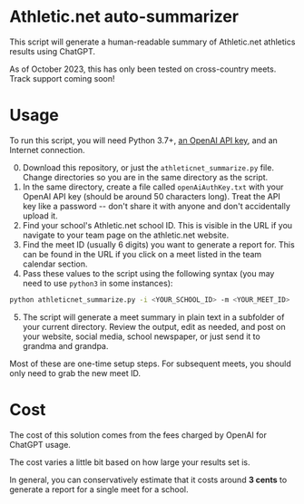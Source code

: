 # Athletic.net auto-summarizer

This script will generate a human-readable summary of Athletic.net athletics results using ChatGPT.

As of October 2023, this has only been tested on cross-country meets. Track support coming soon!

# Usage

To run this script, you will need Python 3.7+, [an OpenAI API key](https://openai.com/blog/openai-api), and an Internet connection.

0. Download this repository, or just the `athleticnet_summarize.py` file. Change directories so you are in the same directory as the script.
1. In the same directory, create a file called `openAiAuthKey.txt` with your OpenAI API key (should be around 50 characters long). Treat the API key like a password -- don't share it with anyone and don't accidentally upload it.
2. Find your school's Athletic.net school ID. This is visible in the URL if you navigate to your team page on the athletic.net website.
3. Find the meet ID (usually 6 digits) you want to generate a report for. This can be found in the URL if you click on a meet listed in the team calendar section.
4. Pass these values to the script using the following syntax (you may need to use `python3` in some instances):
```bash
python athleticnet_summarize.py -i <YOUR_SCHOOL_ID> -m <YOUR_MEET_ID>
```
5. The script will generate a meet summary in plain text in a subfolder of your current directory. Review the output, edit as needed, and post on your website, social media, school newspaper, or just send it to grandma and grandpa.

Most of these are one-time setup steps. For subsequent meets, you should only need to grab the new meet ID.

# Cost

The cost of this solution comes from the fees charged by OpenAI for ChatGPT usage.

The cost varies a little bit based on how large your results set is.

In general, you can conservatively estimate that it costs around **3 cents** to generate a report for a single meet for a school.
